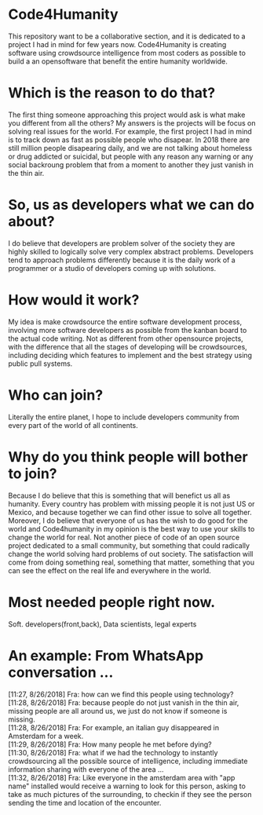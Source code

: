 # Code4Humanity
This repository want to be a collaborative section, and it is dedicated to a project I had in mind for few years now. Code4Humanity is creating software using crowdsource intelligence from most coders as possible to build a an opensoftware that benefit the entire humanity worldwide. 

# Which is the reason to do that?
The first thing someone approaching this project would ask is what make you different from all the others? 
My answers is the projects will be focus on solving real issues for the world. For example, the first project I had in mind is to track down as fast as possible people who disapear. In 2018 there are still million people disapearing daily, and we are not talking about homeless or drug addicted or suicidal, but people with any reason any warning or any social backroung problem that from a moment to another they just vanish in the thin air. 

# So, us as developers what we can do about? 
I do believe that developers are problem solver of the society they are highly skilled to logically solve very complex abstract problems. Developers tend to approach problems differently because it is the daily work of a programmer or a studio of developers coming up with solutions. 

# How would it work? 
My idea is make crowdsource the entire software development process, involving more software developers as possible from the kanban board to the actual code writing. Not as different from other opensource projects, with the difference that all the stages of developing will be crowdsources, including deciding which features to implement and the best strategy using public pull systems. 

# Who can join? 
Literally the entire planet, I hope to include developers community from every part of the world of all continents. 

# Why do you think people will bother to join? 
Because I do believe that this is something that will benefict us all as humanity. Every country has problem with missing people it is not just US or Mexico, and because together we can find other issue to solve all together. Moreover, I do believe that everyone of us has the wish to do good for the world and Code4humanity in my opinion is the best way to use your skills to change the world for real. Not another piece of code of an open source project dedicated to a small community, but something that could radically change the world solving hard problems of out society. The satisfaction will come from doing something real, something that matter, something that you can see the effect on the real life and everywhere in the world. 

# Most needed people right now.
Soft. developers(front,back), Data scientists, legal experts

# An example:  From WhatsApp conversation ... 
[11:27, 8/26/2018] Fra: how can we find this people using technology? </br>
[11:28, 8/26/2018] Fra: because people do not just vanish in the thin air, missing people are all around us, we just do not know if someone is missing. </br>
[11:28, 8/26/2018] Fra: For example, an italian guy disappeared in Amsterdam for a week. </br>
[11:29, 8/26/2018] Fra: How many people he met before dying? </br>
[11:30, 8/26/2018] Fra: what if we had the technology to instantly crowdsourcing all the possible source of intelligence, including immediate information sharing with everyone of the area ... </br>
[11:32, 8/26/2018] Fra: Like everyone in the amsterdam area with "app name" installed would receive a warning to look for this person, asking to take as much pictures of the surrounding, to checkin if they see the person sending the time and location of the encounter.  </br>

